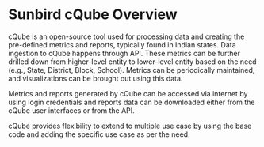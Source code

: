 # Sunbird cQube Overview

cQube is an open-source tool used for processing data and creating the pre-defined metrics and reports, typically found in Indian states. Data ingestion to cQube happens through API. These metrics can be further drilled down from higher-level entity to lower-level entity based on the need (e.g., State, District, Block, School). Metrics can be periodically maintained, and visualizations can be brought out using this data. 

Metrics and reports generated by cQube can be accessed via internet by using login credentials and reports data can be downloaded either from the cQube user interfaces or from the API.

cQube provides flexibility to extend to multiple use case by using the base code and adding the specific use case as per the need.
